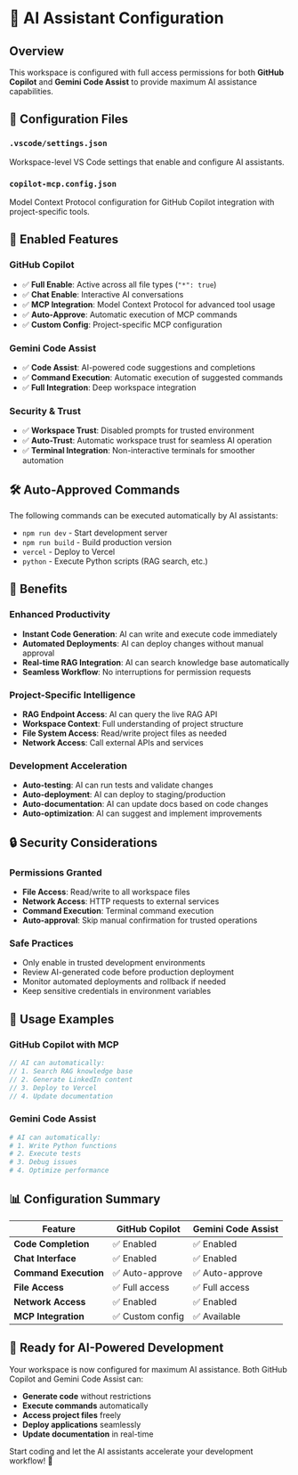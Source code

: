 # 🤖 AI Assistant Configuration

## Overview

This workspace is configured with full access permissions for both **GitHub Copilot** and **Gemini Code Assist** to provide maximum AI assistance capabilities.

## 🔧 Configuration Files

### `.vscode/settings.json`
Workspace-level VS Code settings that enable and configure AI assistants.

### `copilot-mcp.config.json`
Model Context Protocol configuration for GitHub Copilot integration with project-specific tools.

## 🚀 Enabled Features

### GitHub Copilot
- ✅ **Full Enable**: Active across all file types (`"*": true`)
- ✅ **Chat Enable**: Interactive AI conversations
- ✅ **MCP Integration**: Model Context Protocol for advanced tool usage
- ✅ **Auto-Approve**: Automatic execution of MCP commands
- ✅ **Custom Config**: Project-specific MCP configuration

### Gemini Code Assist
- ✅ **Code Assist**: AI-powered code suggestions and completions
- ✅ **Command Execution**: Automatic execution of suggested commands
- ✅ **Full Integration**: Deep workspace integration

### Security & Trust
- ✅ **Workspace Trust**: Disabled prompts for trusted environment
- ✅ **Auto-Trust**: Automatic workspace trust for seamless AI operation
- ✅ **Terminal Integration**: Non-interactive terminals for smoother automation

## 🛠️ Auto-Approved Commands

The following commands can be executed automatically by AI assistants:

- `npm run dev` - Start development server
- `npm run build` - Build production version
- `vercel` - Deploy to Vercel
- `python` - Execute Python scripts (RAG search, etc.)

## 🎯 Benefits

### Enhanced Productivity
- **Instant Code Generation**: AI can write and execute code immediately
- **Automated Deployments**: AI can deploy changes without manual approval
- **Real-time RAG Integration**: AI can search knowledge base automatically
- **Seamless Workflow**: No interruptions for permission requests

### Project-Specific Intelligence
- **RAG Endpoint Access**: AI can query the live RAG API
- **Workspace Context**: Full understanding of project structure
- **File System Access**: Read/write project files as needed
- **Network Access**: Call external APIs and services

### Development Acceleration
- **Auto-testing**: AI can run tests and validate changes
- **Auto-deployment**: AI can deploy to staging/production
- **Auto-documentation**: AI can update docs based on code changes
- **Auto-optimization**: AI can suggest and implement improvements

## 🔒 Security Considerations

### Permissions Granted
- **File Access**: Read/write to all workspace files
- **Network Access**: HTTP requests to external services
- **Command Execution**: Terminal command execution
- **Auto-approval**: Skip manual confirmation for trusted operations

### Safe Practices
- Only enable in trusted development environments
- Review AI-generated code before production deployment
- Monitor automated deployments and rollback if needed
- Keep sensitive credentials in environment variables

## 🚦 Usage Examples

### GitHub Copilot with MCP
```javascript
// AI can automatically:
// 1. Search RAG knowledge base
// 2. Generate LinkedIn content
// 3. Deploy to Vercel
// 4. Update documentation
```

### Gemini Code Assist
```python
# AI can automatically:
# 1. Write Python functions
# 2. Execute tests
# 3. Debug issues
# 4. Optimize performance
```

## 📊 Configuration Summary

| Feature | GitHub Copilot | Gemini Code Assist |
|---------|---------------|-------------------|
| **Code Completion** | ✅ Enabled | ✅ Enabled |
| **Chat Interface** | ✅ Enabled | ✅ Enabled |
| **Command Execution** | ✅ Auto-approve | ✅ Auto-approve |
| **File Access** | ✅ Full access | ✅ Full access |
| **Network Access** | ✅ Enabled | ✅ Enabled |
| **MCP Integration** | ✅ Custom config | ✅ Available |

## 🎉 Ready for AI-Powered Development

Your workspace is now configured for maximum AI assistance. Both GitHub Copilot and Gemini Code Assist can:

- **Generate code** without restrictions
- **Execute commands** automatically
- **Access project files** freely
- **Deploy applications** seamlessly
- **Update documentation** in real-time

Start coding and let the AI assistants accelerate your development workflow! 🚀
